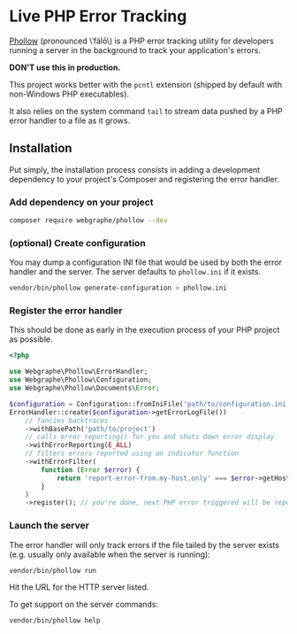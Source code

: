 # Live PHP Error Tracking

[Phollow](https://github.com/webgraphe/phollow) (pronounced \\ˈfälō\\) is a PHP error tracking utility for developers
running a server in the background to track your application's errors.

**DON'T use this in production.**

This project works better with the `pcntl` extension (shipped by default with non-Windows PHP executables).

It also relies on the system command `tail` to stream data pushed by a PHP error handler to a file as it grows.  

## Installation

Put simply, the installation process consists in adding a development dependency to your project's Composer and registering the error handler.

### Add dependency on your project

```bash
composer require webgraphe/phollow --dev
```

### (optional) Create configuration

You may dump a configuration INI file that would be used by both the error handler and the server. The server defaults
to `phollow.ini` if it exists.

```bash
vendor/bin/phollow generate-configuration > phollow.ini
```

### Register the error handler

This should be done as early in the execution process of your PHP project as possible.

```php
<?php

use Webgraphe\Phollow\ErrorHandler;
use Webgraphe\Phollow\Configuration;
use Webgraphe\Phollow\Documents\Error;

$configuration = Configuration::fromIniFile('path/to/configuration.ini');
ErrorHandler::create($configuration->getErrorLogFile())
    // fancies backtraces
    ->withBasePath('path/to/project')
    // calls error_reporting() for you and shuts down error display
    ->withErrorReporting(E_ALL)
    // filters errors reported using an indicator function
    ->withErrorFilter(
        function (Error $error) {
            return 'report-error-from.my-host.only' === $error->getHost();
        }
    )
    ->register(); // you're done, next PHP error triggered will be reported to the handler
```

### Launch the server

The error handler will only track errors if the file tailed by the server exists (e.g. usually only available when
the server is running):

```bash
vendor/bin/phollow run
```

Hit the URL for the HTTP server listed.

To get support on the server commands:

```bash
vendor/bin/phollow help
```

